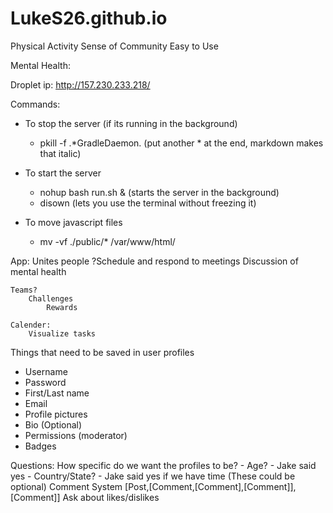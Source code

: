 # LukeS26.github.io

Physical Activity
Sense of Community
Easy to Use


Mental Health:

Droplet ip: http://157.230.233.218/

Commands: 
 - To stop the server (if its running in the background)
	- pkill -f .*GradleDaemon. (put another * at the end, markdown makes that italic)

 - To start the server
 	- nohup bash run.sh & (starts the server in the background)
	- disown (lets you use the terminal without freezing it)
	
 - To move javascript files
 	- mv -vf ./public/* /var/www/html/

App:
	Unites people
	?Schedule and respond to meetings
	Discussion of mental health

	Teams?
		Challenges
			Rewards 

	Calender:
		Visualize tasks

Things that need to be saved in user profiles
- Username
- Password
- First/Last name
- Email
- Profile pictures
- Bio (Optional)
- Permissions (moderator)
- Badges

Questions:
How specific do we want the profiles to be?
	- Age? - Jake said yes
	- Country/State? - Jake said yes if we have time
	(These could be optional)
Comment System
	[Post,[Comment,[Comment],[Comment]],[Comment]]
	Ask about likes/dislikes

